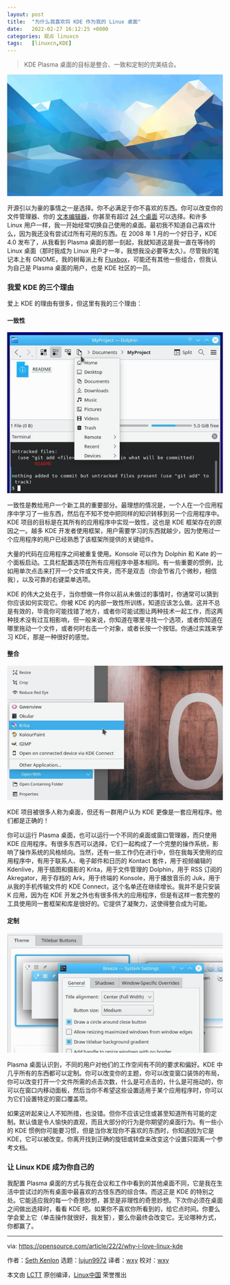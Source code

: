 ```yaml
---
layout: post
title:	"为什么我喜欢将 KDE 作为我的 Linux 桌面"
date:	2022-02-27 16:12:25 +0800 
categories:	观点 linuxcn 
tags:	[linuxcn,KDE]
---
```




> 
> KDE Plasma 桌面的目标是整合、一致和定制的完美结合。
> 
> 
> 


![](/Asserts/Images/album/202202/27/161217bz1a9r1r9s1z11ns.jpg "Linux keys on the keyboard for a desktop computer")


开源引以为豪的事情之一是选择。你不必满足于你不喜欢的东西。你可以改变你的文件管理器、你的 [文本编辑器](https://opensource.com/article/21/2/open-source-text-editors)，你甚至有超过 [24 个桌面](https://opensource.com/article/20/5/linux-desktops) 可以选择。和许多 Linux 用户一样，我一开始经常切换自己使用的桌面。最初我不知道自己喜欢什么，因为我还没有尝试过所有可用的东西。在 2008 年 1 月的一个好日子，KDE 4.0 发布了，从我看到 Plasma 桌面的那一刻起，我就知道这是我一直在等待的 Linux 桌面（那时我成为 Linux 用户才一年，我想我没必要等太久）。尽管我的笔记本上有 GNOME，我的树莓派上有 [Fluxbox](https://opensource.com/article/19/12/fluxbox-linux-desktop)，可能还有其他一些组合，但我认为自己是 Plasma 桌面的用户，也是 KDE 社区的一员。


### 我爱 KDE 的三个理由


爱上 KDE 的理由有很多，但这里有我的三个理由：


#### 一致性


![Dolphin 文件管理器](/Asserts/Images/album/202202/27/161227yqy4sbb0se94whbb.jpg "Dolphin file manager")


一致性是教给用户一个新工具的重要部分。最理想的情况是，一个人在一个应用程序中学习了一些东西，然后在不知不觉中把同样的知识转移到另一个应用程序中。KDE 项目的目标是在其所有的应用程序中实现一致性，这也是 KDE 框架存在的原因之一。越多 KDE 开发者使用框架，用户需要学习的东西就越少，因为使用过一个应用程序的用户已经熟悉了该框架所提供的关键组件。


大量的代码在应用程序之间被重复使用。Konsole 可以作为 Dolphin 和 Kate 的一个面板启动。工具栏配置选项在所有应用程序中基本相同。有一些重要的惯例，比如用单次点击来打开一个文件或文件夹，而不是双击（你会节省几个微秒，相信我），以及可靠的右键菜单选项。


KDE 的伟大之处在于，当你想做一件你以前从未做过的事情时，你通常可以猜到你应该如何实现它。你被 KDE 的内部一致性所训练，知道应该怎么做。这并不总是有效的，毕竟你可能找错了地方，或者你可能试图让两种技术一起工作，而这两种技术没有过互相影响，但一般来说，你知道在哪里寻找一个选项，或者你知道在哪里拖动一个文件，或者何时右击一个对象，或者长按一个按钮。你通过实践来学习 KDE，那是一种很好的感觉。


#### 整合


![Gwenview 参考了 Krita](/Asserts/Images/album/202202/27/161227nzzoozcd9tjn93nv.jpg "Gwenview referencing Krita")


KDE 项目被很多人称为桌面，但还有一群用户认为 KDE 更像是一套应用程序。他们都是正确的！


你可以运行 Plasma 桌面，也可以运行一个不同的桌面或窗口管理器，而只使用 KDE 应用程序。有很多东西可以选择，它们一起构成了一个完整的操作系统，影响了操作系统的风格倾向。当然，还有一些工作仍在进行中，但在我每天使用的应用程序中，有用于联系人、电子邮件和日历的 Kontact 套件，用于视频编辑的 Kdenlive，用于插图和摄影的 Krita，用于文件管理的 Dolphin，用于 RSS 订阅的 Akregator，用于存档的 Ark，用于终端的 Konsole，用于播放音乐的 Juk，用于从我的手机传输文件的 KDE Connect，这个名单还在继续增长。我并不是只安装 K 应用，因为在 KDE 开发之外也有很多伟大的应用程序，但是有这样一套完整的工具使用同一套框架和库是很好的。它提供了凝聚力，这使得整合成为可能。


#### 定制


![系统设置](/Asserts/Images/album/202202/27/161227rnuno8uuwl96tsu7.jpg "System settings")


Plasma 桌面认识到，不同的用户对他们的工作空间有不同的要求和偏好。KDE 中几乎所有的东西都可以定制。你可以改变你的主题，你可以改变窗口装饰的布局，你可以改变打开一个文件所需的点击次数，什么是可点击的，什么是可拖动的，你可以在窗口内移动面板，然后当你不希望这些设置适用于某个应用程序时，你可以为它们设置特定的窗口覆盖项。


如果这听起来让人不知所措，也没错。但你不应该记住或甚至知道所有可能的定制。默认值是令人愉快的直观，而且大部分的行为是你期望的桌面行为。有一些小的 KDE 惯例你可能要习惯，但是当你发现你不喜欢的东西时，你知道因为它是 KDE，它可以被改变。你离开找到正确的旋钮或转盘来改变这个设置只距离一个参考文档。


### 让 Linux KDE 成为你自己的


我配置 Plasma 桌面的方式与我在会议和工作中看到的其他桌面不同，它是我在生活中尝试过的所有桌面中最喜欢的古怪东西的综合体。而这正是 KDE 的特别之处。它能适应我的每一个奇思妙想，甚至是非理性的奇思妙想。下次你必须在桌面之间做出选择时，看看 KDE 吧。如果你不喜欢你所看到的，给它点时间。你要么学会爱上它（单击操作就很好，我发誓），要么你最终会改变它。无论哪种方式，你都赢了。




---


via: <https://opensource.com/article/22/2/why-i-love-linux-kde>


作者：[Seth Kenlon](https://opensource.com/users/seth) 选题：[lujun9972](https://github.com/lujun9972) 译者：[wxy](https://github.com/wxy) 校对：[wxy](https://github.com/wxy)


本文由 [LCTT](https://github.com/LCTT/TranslateProject) 原创编译，[Linux中国](https://linux.cn/) 荣誉推出
